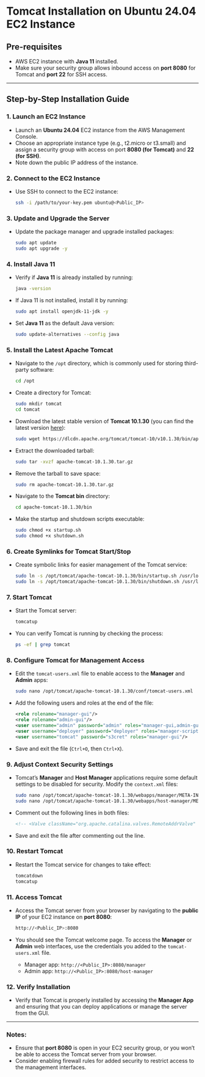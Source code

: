 # Tomcat Installation on Ubuntu 24.04 EC2 Instance

## Pre-requisites

- AWS EC2 instance with **Java 11** installed.
- Make sure your security group allows inbound access on **port 8080** for Tomcat and **port 22** for SSH access.

---

## Step-by-Step Installation Guide

### 1. **Launch an EC2 Instance**
   - Launch an **Ubuntu 24.04** EC2 instance from the AWS Management Console.
   - Choose an appropriate instance type (e.g., t2.micro or t3.small) and assign a security group with access on port **8080 (for Tomcat)** and **22 (for SSH)**.
   - Note down the public IP address of the instance.

### 2. **Connect to the EC2 Instance**
   - Use SSH to connect to the EC2 instance:

     ```bash
     ssh -i /path/to/your-key.pem ubuntu@<Public_IP>
     ```

### 3. **Update and Upgrade the Server**
   - Update the package manager and upgrade installed packages:

     ```bash
     sudo apt update
     sudo apt upgrade -y
     ```

### 4. **Install Java 11**
   - Verify if **Java 11** is already installed by running:

     ```bash
     java -version
     ```

   - If Java 11 is not installed, install it by running:

     ```bash
     sudo apt install openjdk-11-jdk -y
     ```

   - Set **Java 11** as the default Java version:

     ```bash
     sudo update-alternatives --config java
     ```

### 5. **Install the Latest Apache Tomcat**

   - Navigate to the `/opt` directory, which is commonly used for storing third-party software:

     ```bash
     cd /opt
     ```

   - Create a directory for Tomcat:

     ```bash
     sudo mkdir tomcat
     cd tomcat
     ```

   - Download the latest stable version of **Tomcat 10.1.30** (you can find the latest version [here](https://tomcat.apache.org/download-10.cgi)):

     ```bash
     sudo wget https://dlcdn.apache.org/tomcat/tomcat-10/v10.1.30/bin/apache-tomcat-10.1.30.tar.gz
     ```

   - Extract the downloaded tarball:

     ```bash
     sudo tar -xvzf apache-tomcat-10.1.30.tar.gz
     ```

   - Remove the tarball to save space:

     ```bash
     sudo rm apache-tomcat-10.1.30.tar.gz
     ```

   - Navigate to the **Tomcat bin** directory:

     ```bash
     cd apache-tomcat-10.1.30/bin
     ```

   - Make the startup and shutdown scripts executable:

     ```bash
     sudo chmod +x startup.sh
     sudo chmod +x shutdown.sh
     ```

### 6. **Create Symlinks for Tomcat Start/Stop**

   - Create symbolic links for easier management of the Tomcat service:

     ```bash
     sudo ln -s /opt/tomcat/apache-tomcat-10.1.30/bin/startup.sh /usr/local/bin/tomcatup
     sudo ln -s /opt/tomcat/apache-tomcat-10.1.30/bin/shutdown.sh /usr/local/bin/tomcatdown
     ```

### 7. **Start Tomcat**
   - Start the Tomcat server:

     ```bash
     tomcatup
     ```

   - You can verify Tomcat is running by checking the process:

     ```bash
     ps -ef | grep tomcat
     ```

### 8. **Configure Tomcat for Management Access**

   - Edit the `tomcat-users.xml` file to enable access to the **Manager** and **Admin** apps:

     ```bash
     sudo nano /opt/tomcat/apache-tomcat-10.1.30/conf/tomcat-users.xml
     ```

   - Add the following users and roles at the end of the file:

     ```xml
     <role rolename="manager-gui"/>
     <role rolename="admin-gui"/>
     <user username="admin" password="admin" roles="manager-gui,admin-gui"/>
     <user username="deployer" password="deployer" roles="manager-script"/>
     <user username="tomcat" password="s3cret" roles="manager-gui"/>
     ```

   - Save and exit the file (`Ctrl+O`, then `Ctrl+X`).

### 9. **Adjust Context Security Settings**

   - Tomcat’s **Manager** and **Host Manager** applications require some default settings to be disabled for security. Modify the `context.xml` files:

     ```bash
     sudo nano /opt/tomcat/apache-tomcat-10.1.30/webapps/manager/META-INF/context.xml
     sudo nano /opt/tomcat/apache-tomcat-10.1.30/webapps/host-manager/META-INF/context.xml
     ```

   - Comment out the following lines in both files:

     ```xml
     <!-- <Valve className="org.apache.catalina.valves.RemoteAddrValve" ... /> -->
     ```

   - Save and exit the file after commenting out the line.

### 10. **Restart Tomcat**
   - Restart the Tomcat service for changes to take effect:

     ```bash
     tomcatdown
     tomcatup
     ```

### 11. **Access Tomcat**
   - Access the Tomcat server from your browser by navigating to the **public IP** of your EC2 instance on **port 8080**:

     ```bash
     http://<Public_IP>:8080
     ```

   - You should see the Tomcat welcome page. To access the **Manager** or **Admin** web interfaces, use the credentials you added to the `tomcat-users.xml` file.

     - Manager app: `http://<Public_IP>:8080/manager`
     - Admin app: `http://<Public_IP>:8080/host-manager`

### 12. **Verify Installation**
   - Verify that Tomcat is properly installed by accessing the **Manager App** and ensuring that you can deploy applications or manage the server from the GUI.

---

### Notes:

- Ensure that **port 8080** is open in your EC2 security group, or you won’t be able to access the Tomcat server from your browser.
- Consider enabling firewall rules for added security to restrict access to the management interfaces.
